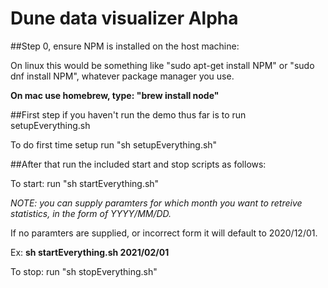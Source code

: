 # Dune data visualizer Alpha

##Step 0, ensure NPM is installed on the host machine:

On linux this would be something like "sudo apt-get install NPM" or "sudo dnf install NPM", whatever package manager you use.

**On mac use homebrew, type: "brew install node"**

##First step if you haven't run the demo thus far is to run setupEverything.sh

To do first time setup run "sh setupEverything.sh"

##After that run the included start and stop scripts as follows:

To start: run "sh startEverything.sh"

*NOTE: you can supply paramters for which month you want to retreive statistics, in the form of YYYY/MM/DD.* 

If no paramters are supplied, or incorrect form it will default to 2020/12/01.

Ex: **sh startEverything.sh 2021/02/01**


To stop: run "sh stopEverything.sh"
